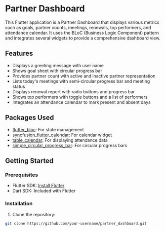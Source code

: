 # Partner Dashboard

This Flutter application is a Partner Dashboard that displays various metrics such as goals, partner counts, meetings, renewals, top performers, and attendance calendar. It uses the BLoC (Business Logic Component) pattern and integrates several widgets to provide a comprehensive dashboard view.

## Features

- Displays a greeting message with user name
- Shows goal sheet with circular progress bar
- Provides partner count with active and inactive partner representation
- Lists today's meetings with semi-circular progress bar and meeting status
- Displays renewal report with radio buttons and progress bar
- Shows top performers with toggle buttons and a list of performers
- Integrates an attendance calendar to mark present and absent days

## Packages Used

- [flutter_bloc](https://pub.dev/packages/flutter_bloc): For state management
- [syncfusion_flutter_calendar](https://pub.dev/packages/syncfusion_flutter_calendar): For calendar widget
- [table_calendar](https://pub.dev/packages/table_calendar): For displaying attendance data
- [simple_circular_progress_bar](https://pub.dev/packages/simple_circular_progress_bar): For circular progress bars

## Getting Started

### Prerequisites

- Flutter SDK: [Install Flutter](https://flutter.dev/docs/get-started/install)
- Dart SDK: Included with Flutter

### Installation

1. Clone the repository:

```bash
git clone https://github.com/your-username/partner_dashboard.git
